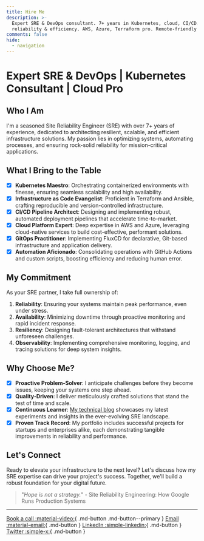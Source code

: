 ```yaml
---
title: Hire Me
description: >-
  Expert SRE & DevOps consultant. 7+ years in Kubernetes, cloud, CI/CD. Boost
  reliability & efficiency. AWS, Azure, Terraform pro. Remote-friendly freelancer.
comments: false
hide:
  - navigation
---
```


# Expert SRE & DevOps | Kubernetes Consultant | Cloud Pro

## Who I Am

I'm a seasoned Site Reliability Engineer (SRE) with over 7+ years of experience,
dedicated to architecting resilient, scalable, and efficient infrastructure
solutions. My passion lies in optimizing systems, automating processes, and
ensuring rock-solid reliability for mission-critical applications.

## What I Bring to the Table

- [x] **Kubernetes Maestro**: Orchestrating containerized environments with
      finesse, ensuring seamless scalability and high availability.
- [x] **Infrastructure as Code Evangelist**: Proficient in Terraform and
      Ansible, crafting reproducible and version-controlled infrastructure.
- [x] **CI/CD Pipeline Architect**: Designing and implementing robust,
      automated deployment pipelines that accelerate time-to-market.
- [x] **Cloud Platform Expert**: Deep expertise in AWS and Azure, leveraging
      cloud-native services to build cost-effective, performant solutions.
- [x] **GitOps Practitioner**: Implementing FluxCD for declarative, Git-based
      infrastructure and application delivery.
- [x] **Automation Aficionado**: Consolidating operations with GitHub Actions
      and custom scripts, boosting efficiency and reducing human error.

## My Commitment

As your SRE partner, I take full ownership of:

1. **Reliability**: Ensuring your systems maintain peak performance, even under
   stress.
1. **Availability**: Minimizing downtime through proactive monitoring and rapid
   incident response.
1. **Resiliency**: Designing fault-tolerant architectures that withstand
   unforeseen challenges.
1. **Observability**: Implementing comprehensive monitoring, logging, and
   tracing solutions for deep system insights.

## Why Choose Me?

- [x] **Proactive Problem-Solver**: I anticipate challenges before they become
      issues, keeping your systems one step ahead.
- [x] **Quality-Driven**: I deliver meticulously crafted solutions that stand
      the test of time and scale.
- [x] **Continuous Learner**: [My technical blog][blog] showcases my latest
      experiments and insights in the ever-evolving SRE landscape.
- [x] **Proven Track Record**: My portfolio includes successful projects for
      startups and enterprises alike, each demonstrating tangible improvements
      in reliability and performance.

## Let's Connect

Ready to elevate your infrastructure to the next level? Let's discuss how my
SRE expertise can drive your project's success. Together, we'll build a robust
foundation for your digital future.

> "*Hope is not a strategy.*" - Site Reliability Engineering: How Google Runs
> Production Systems

---

[Book a call :material-video:][book-call]{ .md-button .md-button--primary }
[Email :material-email:][email-me]{ .md-button }
[LinkedIn :simple-linkedin:][linkedin]{ .md-button }
[Twitter :simple-x:][twitter]{ .md-button }

[blog]: ./index.md
[book-call]: https://calendly.com/meysam81
[email-me]: mailto:meysam@developer-friendly.blog
[linkedin]: https://linkedin.com/in/meysamazad
[twitter]: https://x.com/meysamazing
